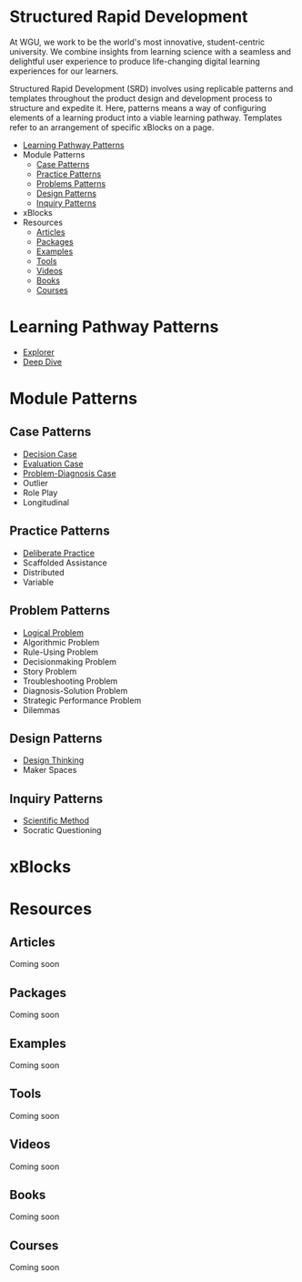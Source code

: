 # Structured Rapid Development

At WGU, we work to be the world's most innovative, student-centric university. We combine insights from learning science with a seamless and delightful user experience to produce life-changing digital learning experiences for our learners.

Structured Rapid Development (SRD) involves using replicable patterns and templates throughout the product design and development process to structure and expedite it. Here, patterns means a way of configuring elements of a learning product into a viable learning pathway. Templates refer to an arrangement of specific xBlocks on a page. 

- [Learning Pathway Patterns](#learning-pathway-patterns)
- Module Patterns
    - [Case Patterns](#case-patterns)
    - [Practice Patterns](#practice-patterns)
    - [Problems Patterns](#problems-patterns)
    - [Design Patterns](#design-patterns)
    - [Inquiry Patterns](#inquiry-patterns)
- xBlocks
- Resources
    - [Articles](#articles)
    - [Packages](#packages)
    - [Examples](#examples)
    - [Tools](#tools)
    - [Videos](#videos)
    - [Books](#books)
    - [Courses](#courses)
# Learning Pathway Patterns
- [Explorer](./patterns/pathways/Explorer.md)
- [Deep Dive](./patterns/pathways/DeepDive.md)
# Module Patterns
## Case Patterns
- [Decision Case](./modules/cases/DecisionCase.md)
- [Evaluation Case](./modules/cases/EvaluationCase.md)
- [Problem-Diagnosis Case](./modules/cases/ProblemDiagnosisCase.md)
- Outlier
- Role Play
- Longitudinal

## Practice Patterns
- [Deliberate Practice](./modules/practice/DeliberatePractice.md)
- Scaffolded Assistance
- Distributed
- Variable

## Problem Patterns
- [Logical Problem](./modules/problems/LogicalProblem.md)
- Algorithmic Problem
- Rule-Using Problem
- Decisionmaking Problem
- Story Problem
- Troubleshooting Problem
- Diagnosis-Solution Problem
- Strategic Performance Problem
- Dilemmas

## Design Patterns
- [Design Thinking](./modules/design/DesignThinking.md)
- Maker Spaces

## Inquiry Patterns
- [Scientific Method](./modules/inquiry/ScientificMethod.md)
- Socratic Questioning


# xBlocks
# Resources
## Articles
Coming soon
## Packages
Coming soon
## Examples
Coming soon
## Tools
Coming soon
## Videos
Coming soon
## Books
Coming soon
## Courses
Coming soon